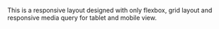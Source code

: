 This is a responsive layout designed with only flexbox, grid layout and responsive media query for tablet and mobile view.